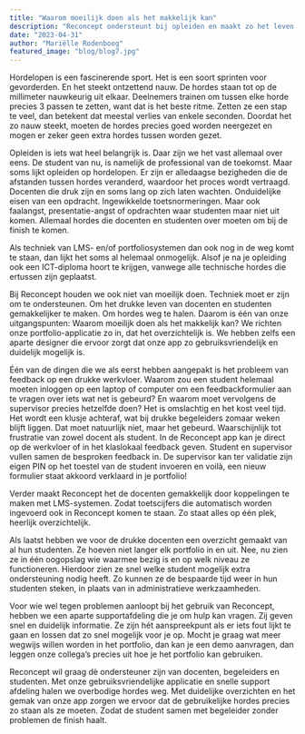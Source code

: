 ```yaml
---
title: "Waarom moeilijk doen als het makkelijk kan"
description: "Reconcept ondersteunt bij opleiden en maakt zo het leven van student en docent in het hoger onderwijs makkelijker."
date: "2023-04-31"
author: "Mariëlle Rodenboog"
featured_image: "blog/blog7.jpg"
---
```


Hordelopen is een fascinerende sport. Het is een soort sprinten voor gevorderden. En het steekt ontzettend nauw. De hordes staan tot op de millimeter nauwkeurig uit elkaar. Deelnemers trainen om tussen elke horde precies 3 passen te zetten, want dat is het beste ritme. Zetten ze een stap te veel, dan betekent dat meestal verlies van enkele seconden. Doordat het zo nauw steekt, moeten de hordes precies goed worden neergezet en mogen er zeker geen extra hordes tussen worden gezet.

Opleiden is iets wat heel belangrijk is. Daar zijn we het vast allemaal over eens. De student van nu, is namelijk de professional van de toekomst. Maar soms lijkt opleiden op hordelopen. Er zijn er alledaagse bezigheden die de afstanden tussen hordes veranderd, waardoor het proces wordt vertraagd. Docenten die druk zijn en soms lang op zich laten wachten. Onduidelijke eisen van een opdracht. Ingewikkelde toetsnormeringen. Maar ook faalangst, presentatie-angst of opdrachten waar studenten maar niet uit komen. Allemaal hordes die docenten en studenten over moeten om bij de finish te komen.

Als techniek van LMS- en/of portfoliosystemen dan ook nog in de weg komt te staan, dan lijkt het soms al helemaal onmogelijk. Alsof je na je opleiding ook een ICT-diploma hoort te krijgen, vanwege alle technische hordes die ertussen zijn geplaatst.

Bij Reconcept houden we ook niet van moeilijk doen. Techniek moet er zijn om te ondersteunen. Om het drukke leven van docenten en studenten gemakkelijker te maken. Om hordes weg te halen. Daarom is één van onze uitgangspunten: Waarom moeilijk doen als het makkelijk kan? We richten onze portfolio-applicatie zo in, dat het overzichtelijk is. We hebben zelfs een aparte designer die ervoor zorgt dat onze app zo gebruiksvriendelijk en duidelijk mogelijk is. 
 
Één van de dingen die we als eerst hebben aangepakt is het probleem van feedback op een drukke werkvloer. Waarom zou een student helemaal moeten inloggen op een laptop of computer om een feedbackformulier aan te vragen over iets wat net is gebeurd? En waarom moet vervolgens de supervisor precies hetzelfde doen? Het is omslachtig en het kost veel tijd. Het wordt een klusje achteraf, wat bij drukke begeleiders zomaar weken blijft liggen. Dat moet natuurlijk niet, maar het gebeurd. Waarschijnlijk tot frustratie van zowel docent als student. In de Reconcept app kan je direct op de werkvloer of in het klaslokaal feedback geven. Student en supervisor vullen samen de besproken feedback in. De supervisor kan ter validatie zijn eigen PIN op het toestel van de student invoeren en voilà, een nieuw formulier staat akkoord verklaard in je portfolio! 

Verder maakt Reconcept het de docenten gemakkelijk door koppelingen te maken met LMS-systemen. Zodat toetscijfers die automatisch worden ingevoerd ook in Reconcept komen te staan. Zo staat alles op één plek, heerlijk overzichtelijk. 

Als laatst hebben we voor de drukke docenten een overzicht gemaakt van al hun studenten. Ze hoeven niet langer elk portfolio in en uit. Nee, nu zien ze in één oogopslag wie waarmee bezig is en op welk niveau ze functioneren. Hierdoor zien ze snel welke student mogelijk extra ondersteuning nodig heeft. Zo kunnen ze de bespaarde tijd weer in hun studenten steken, in plaats van in administratieve werkzaamheden.

Voor wie wel tegen problemen aanloopt bij het gebruik van Reconcept, hebben we een aparte supportafdeling die je om hulp kan vragen. Zij geven snel en duidelijk informatie. Ze zijn hét aanspreekpunt als er iets fout lijkt te gaan en lossen dat zo snel mogelijk voor je op. Mocht je graag wat meer wegwijs willen worden in het portfolio, dan kan je een demo aanvragen, dan leggen onze collega’s precies uit hoe je het portfolio kan gebruiken. 

Reconcept wil graag dè ondersteuner zijn van docenten, begeleiders en studenten. Met onze gebruiksvriendelijke applicatie en snelle support afdeling halen we overbodige hordes weg. Met duidelijke overzichten en het gemak van onze app zorgen we ervoor dat de gebruikelijke hordes precies zo staan als ze moeten. Zodat de student samen met begeleider zonder problemen de finish haalt.
